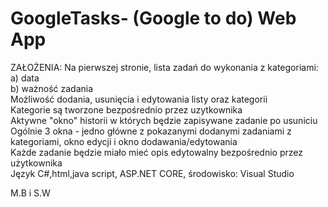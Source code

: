 # GoogleTasks- (Google to do) Web App
ZAŁOŻENIA:
Na pierwszej stronie, lista zadań do wykonania z kategoriami:  
a) data  
b) ważność zadania  
Możliwość dodania, usunięcia i edytowania listy oraz kategorii  
Kategorie są tworzone bezpośrednio przez uzytkownika   
Aktywne "okno" historii w których będzie zapisywane zadanie po usuniciu
Ogólnie 3 okna - jedno główne z pokazanymi dodanymi zadaniami z kategoriami, okno edycji i okno dodawania/edytowania  
Każde zadanie będzie miało mieć opis edytowalny bezpośrednio przez użytkownika     
Język C#,html,java script, ASP.NET CORE, środowisko: Visual Studio    
  
M.B i S.W   
